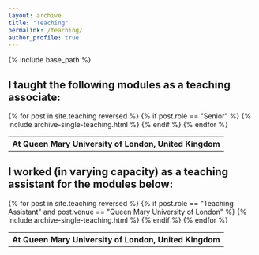 ```yaml
---
layout: archive
title: "Teaching"
permalink: /teaching/
author_profile: true
---
```


{% include base_path %}

I taught the following modules as a teaching associate:
------

<table>
<tr>
  <th class="venue" colspan="2">At Queen Mary University of London, United Kingdom</th>
</tr>
{% for post in site.teaching reversed %}
  {% if post.role == "Senior" %}
    {% include archive-single-teaching.html %}
  {% endif %}
{% endfor %}
</table>

I worked (in varying capacity) as a teaching assistant for the modules below:
------
<table>
<tr>
  <th class="venue" colspan="2">At Queen Mary University of London, United Kingdom</th>
</tr>
{% for post in site.teaching reversed %}
  {% if post.role == "Teaching Assistant" and post.venue == "Queen Mary University of London" %}
    {% include archive-single-teaching.html %}
  {% endif %}
{% endfor %}
</table>

<table>
<tr>

